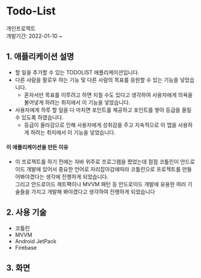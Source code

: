 # Todo-List
개인프로젝트<br/>
개발기간: 2022-01-10 ~ 
## 1. 애플리케이션 설명
+ 할 일을 추가할 수 있는 TODOLIST 애플리케이션입니다.
+ 다른 사람을 팔로우 하는 기능 및 다른 사람의 목표를 응원할 수 있는 기능을 넣었습니다.
  + 혼자서만 목표를 이루려고 하면 지칠 수도 있다고 생각하여 사용자에게 의욕을 불어넣게 하려는 취지에서 이 기능을 넣었습니다.
+ 사용자에게 하루 할 일을 다 마치면 포인트를 제공하고 포인트를 쌓아 등급을 올릴 수 있도록 하였습니다.
  + 등급이 올라감으로 인해 사용자에게 성취감을 주고 지속적으로 이 앱을 사용하게 하려는 취지에서 이 기능을 넣었습니다.
#### 이 애플리케이션을 만든 이유
+ 이 프로젝트를 하기 전에는 자바 위주로 프로그램을 짰었는데 점점 코틀린이 안드로이드 개발에 있어서 중요한 언어로 자리잡아감에따라 코틀린으로 프로젝트를 만들어봐야겠다는 생각에 진행하게 되었습니다. <br/>
그리고 안드로이드 제트팩이나 MVVM 패턴 등 안드로이드 개발에 유용한 여러 기술들을 가지고 개발해 봐야겠다고 생각하여 진행하게 되었습니다
## 2. 사용 기술
+ 코틀린
+ MVVM
+ Android JetPack
+ Firebase
## 3. 화면
